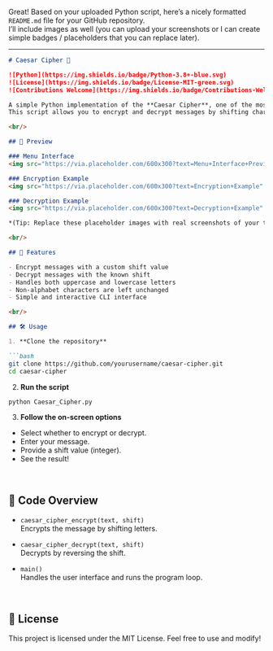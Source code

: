Great! Based on your uploaded Python script, here’s a nicely formatted `README.md` file for your GitHub repository.  
I’ll include images as well (you can upload your screenshots or I can create simple badges / placeholders that you can replace later).

---

```markdown
# Caesar Cipher 🔐

![Python](https://img.shields.io/badge/Python-3.8+-blue.svg)
![License](https://img.shields.io/badge/License-MIT-green.svg)
![Contributions Welcome](https://img.shields.io/badge/Contributions-Welcome-ff69b4.svg)

A simple Python implementation of the **Caesar Cipher**, one of the most basic encryption techniques.  
This script allows you to encrypt and decrypt messages by shifting characters in the alphabet by a specified number of positions.

<br/>

## 📸 Preview

### Menu Interface
<img src="https://via.placeholder.com/600x300?text=Menu+Interface+Preview" alt="Menu Interface">

### Encryption Example
<img src="https://via.placeholder.com/600x300?text=Encryption+Example" alt="Encryption Example">

### Decryption Example
<img src="https://via.placeholder.com/600x300?text=Decryption+Example" alt="Decryption Example">

*(Tip: Replace these placeholder images with real screenshots of your terminal output!)*

<br/>

## 🚀 Features

- Encrypt messages with a custom shift value
- Decrypt messages with the known shift
- Handles both uppercase and lowercase letters
- Non-alphabet characters are left unchanged
- Simple and interactive CLI interface

<br/>

## 🛠️ Usage

1. **Clone the repository**

```bash
git clone https://github.com/yourusername/caesar-cipher.git
cd caesar-cipher
```

2. **Run the script**

```bash
python Caesar_Cipher.py
```

3. **Follow the on-screen options**

- Select whether to encrypt or decrypt.
- Enter your message.
- Provide a shift value (integer).
- See the result!

<br/>

## 🧩 Code Overview

- `caesar_cipher_encrypt(text, shift)`  
  Encrypts the message by shifting letters.

- `caesar_cipher_decrypt(text, shift)`  
  Decrypts by reversing the shift.

- `main()`  
  Handles the user interface and runs the program loop.

<br/>

## 📄 License
This project is licensed under the MIT License. Feel free to use and modify!

<br/>

